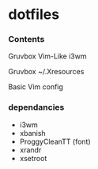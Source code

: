 # dotfiles

### Contents
Gruvbox Vim-Like i3wm

Gruvbox ~/.Xresources

Basic Vim config

### dependancies
- i3wm
- xbanish
- ProggyCleanTT (font)
- xrandr
- xsetroot
